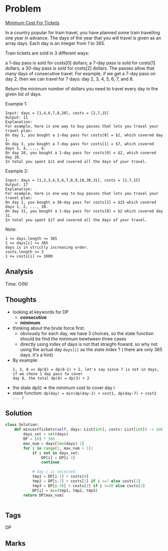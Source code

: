 # Problem
[Minimum Cost For Tickets](https://leetcode.com/problems/minimum-cost-for-tickets)

In a country popular for train travel, you have planned some train travelling one year in advance.  The days of the year that you will travel is given as an array days.  Each day is an integer from 1 to 365.

Train tickets are sold in 3 different ways:

a 1-day pass is sold for costs[0] dollars;
a 7-day pass is sold for costs[1] dollars;
a 30-day pass is sold for costs[2] dollars.
The passes allow that many days of consecutive travel.  For example, if we get a 7-day pass on day 2, then we can travel for 7 days: day 2, 3, 4, 5, 6, 7, and 8.

Return the minimum number of dollars you need to travel every day in the given list of days.

 
Example 1:
```
Input: days = [1,4,6,7,8,20], costs = [2,7,15]
Output: 11
Explanation: 
For example, here is one way to buy passes that lets you travel your travel plan:
On day 1, you bought a 1-day pass for costs[0] = $2, which covered day 1.
On day 3, you bought a 7-day pass for costs[1] = $7, which covered days 3, 4, ..., 9.
On day 20, you bought a 1-day pass for costs[0] = $2, which covered day 20.
In total you spent $11 and covered all the days of your travel.
```
Example 2:
```
Input: days = [1,2,3,4,5,6,7,8,9,10,30,31], costs = [2,7,15]
Output: 17
Explanation: 
For example, here is one way to buy passes that lets you travel your travel plan:
On day 1, you bought a 30-day pass for costs[2] = $15 which covered days 1, 2, ..., 30.
On day 31, you bought a 1-day pass for costs[0] = $2 which covered day 31.
In total you spent $17 and covered all the days of your travel.
```

Note:
```
1 <= days.length <= 365
1 <= days[i] <= 365
days is in strictly increasing order.
costs.length == 3
1 <= costs[i] <= 1000
```

## Analysis
Time: O(N)

## Thoughts
- looking at keywords for DP
  - **consecutive**
  - **minimum**
- thinking about the brute force first.
  - obviously for each day, we have 3 choices, so the state function should be
    find the minimum bewtween three cases
  - directly using index of days is not that straight-foward. so why not using 
    the actual day `days[i]` as the state index ? ( there are only 365 days. it's a hint)
- By example:
  ```
  1, 3, 8 => dp(8) = dp(8-1) + 2, let's say since 7 is not in days, if we chose 1 day pass to cover
  day 8, the total dp(8) = dp(3) + 2
  ```
- the state dp(i) => the minimum cost to cover day i 
- state function: `dp(day) = min(dp(day-1) + cost1, dp(day-7) + cost2 ... )`  

## Solution
```python
class Solution:
    def mincostTickets(self, days: List[int], costs: List[int]) -> int:        
        days_set = set(days)
        DP = [0] * 366
        max_num = days[len(days)-1]
        for i in range(1, max_num + 1):
            if i not in days_set:
                DP[i] = DP[i-1]
                continue
            
            # day i is selected            
            tmp1 = DP[i-1] + costs[0]
            tmp2 = DP[i-7] + costs[1] if i >=7 else costs[1]
            tmp3 = DP[i-30] + costs[2] if i >=30 else costs[2]
            DP[i] = min(tmp1, tmp2, tmp3)
        return DP[max_num]



```

## Tags
DP

## Marks

[comment]: <timestamp:2019-07-13>
